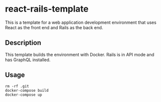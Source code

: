 # react-rails-template

This is a template for a web application development environment that uses React as the front end and Rails as the back end.

## Description

This template builds the environment with Docker. Rails is in API mode and has GraphQL installed.

## Usage

```
rm -rf .git
docker-compose build
docker-compose up
```